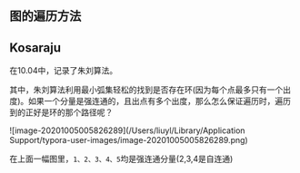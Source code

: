 ## 图的遍历方法



## Kosaraju

在10.04中，记录了朱刘算法。

其中，朱刘算法利用最小弧集轻松的找到是否存在环(因为每个点最多只有一个出度)。如果一个分量是强连通的，且出点有多个出度，那么怎么保证遍历时，遍历到的正好是环的那个路径呢？

![image-20201005005826289](/Users/liuyl/Library/Application Support/typora-user-images/image-20201005005826289.png)

在上面一幅图里，`1、2、3、4、5`均是强连通分量(2,3,4是自连通)